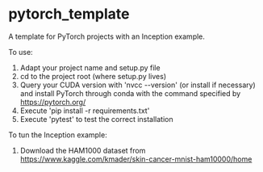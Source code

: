 # pytorch_template
A template for PyTorch projects with an Inception example.

To use:
1. Adapt your project name and setup.py file
2. cd to the project root (where setup.py lives)
3. Query your CUDA version with 'nvcc --version' (or install if necessary) and install PyTorch through conda with the command specified by https://pytorch.org/
4. Execute 'pip install -r requirements.txt'
5. Execute 'pytest' to test the correct installation

To tun the Inception example:
1. Download the HAM1000 dataset from https://www.kaggle.com/kmader/skin-cancer-mnist-ham10000/home
